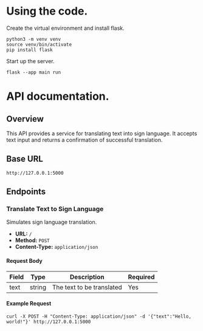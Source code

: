 # Using the code.
Create the virtual environment and install flask.

```
python3 -m venv venv
source venv/bin/activate
pip install flask
```

Start up the server.

`flask --app main run`

# API documentation.

## Overview

This API provides a service for translating text into sign language. It accepts text input and returns a confirmation of successful translation.

## Base URL

`http://127.0.0.1:5000`


## Endpoints

### Translate Text to Sign Language

Simulates sign language translation.

- **URL:** `/`
- **Method:** `POST`
- **Content-Type:** `application/json`

#### Request Body

| Field | Type   | Description                   | Required |
|-------|--------|-------------------------------|----------|
| text  | string | The text to be translated     | Yes      |

#### Example Request

```
curl -X POST -H "Content-Type: application/json" -d '{"text":"Hello, world!"}' http://127.0.0.1:5000
```